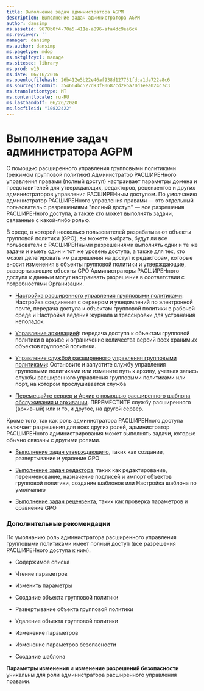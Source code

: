 ```yaml
---
title: Выполнение задач администратора AGPM
description: Выполнение задач администратора AGPM
author: dansimp
ms.assetid: 9678b0f4-70a5-411e-a896-afa4dc9ea6c4
ms.reviewer: ''
manager: dansimp
ms.author: dansimp
ms.pagetype: mdop
ms.mktglfcycl: manage
ms.sitesec: library
ms.prod: w10
ms.date: 06/16/2016
ms.openlocfilehash: 26b412e5b22e46af938d127751fdca1da722a8c6
ms.sourcegitcommit: 354664bc527d93f80687cd2eba70d1eea024c7c3
ms.translationtype: MT
ms.contentlocale: ru-RU
ms.lasthandoff: 06/26/2020
ms.locfileid: "10822422"
---
```

# Выполнение задач администратора AGPM


С помощью расширенного управления групповыми политиками (режимом групповой политики) Администратор РАСШИРЕНного управления правами (полный доступ) настраивает параметры домена и представителей для утверждающих, редакторов, рецензентов и других администраторов управления РАСШИРЕНным доступом. По умолчанию администратор РАСШИРЕНного управления правами — это отдельный пользователь с разрешениями "полный доступ" — все разрешения РАСШИРЕНного доступа, а также кто может выполнять задачи, связанные с какой-либо ролью.

В среде, в которой несколько пользователей разрабатывают объекты групповой политики (GPO), вы можете выбрать, будут ли все пользователи с РАСШИРЕНными разрешениями выполнять одни и те же задачи и иметь один и тот же уровень доступа, а также для тех, кто может делегировать им разрешения на доступ к редакторам, которые вносит изменения в объекты групповой политики и утверждающие, развертывающие объекты GPO Администраторы РАСШИРЕНного доступа к данным могут настраивать разрешения в соответствии с потребностями Организации.

-   [Настройка расширенного управления групповыми политиками](configuring-advanced-group-policy-management.md): Настройка соединения с сервером и уведомлений по электронной почте, передача доступа к объектам групповой политики в рабочей среде и Настройка ведения журнала и трассировки для устранения неполадок.

-   [Управление архивацией](managing-the-archive.md): передача доступа к объектам групповой политики в архиве и ограничение количества версий всех хранимых объектов групповой политики.

-   [Управление службой расширенного управления групповыми политиками](managing-the-agpm-service-agpm30ops.md): Остановите и запустите службу управления групповыми политиками или измените путь к архиву, учетная запись службы расширенного управления групповыми политиками или порт, на котором прослушивается служба

-   [Перемещайте сервер и Архив с помощью расширенного шаблона обслуживания и архивации](move-the-agpm-server-and-the-archive.md). ПЕРЕМЕСТИТЕ службу расширенного (архивный) или и то, и другое, на другой сервер.

Кроме того, так как роль администратора РАСШИРЕНного доступа включает разрешения для всех других ролей, администратор РАСШИРЕНного администрирования может выполнять задачи, которые обычно связаны с другими ролями.

-   [Выполнение задач утверждающего](performing-approver-tasks-agpm30ops.md), таких как создание, развертывание и удаление GPO

-   [Выполнение задач редактора](performing-editor-tasks-agpm30ops.md), таких как редактирование, переименование, назначение подписей и импорт объектов групповой политики, создание шаблонов или Настройка шаблона по умолчанию

-   [Выполнение задач рецензента](performing-reviewer-tasks-agpm30ops.md), таких как проверка параметров и сравнение GPO

### Дополнительные рекомендации

По умолчанию роль администратора расширенного управления групповыми политиками имеет полный доступ (все разрешения РАСШИРЕНного доступа к ним).

-   Содержимое списка

-   Чтение параметров

-   Изменить параметры

-   Создание объекта групповой политики

-   Развертывание объекта групповой политики

-   Удаление объекта групповой политики

-   Изменение параметров

-   Изменение параметров безопасности

-   Создание шаблона

**Параметры изменения** и **изменение разрешений безопасности** уникальны для роли администратора расширенного управления правами.

 

 





